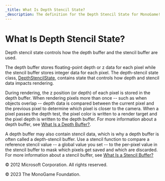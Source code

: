 ```yaml
---
_title: What Is Depth Stencil State?
_description: The definition for the Depth Stencil State for MonoGame!
---
```


# What Is Depth Stencil State?

Depth stencil state controls how the depth buffer and the stencil buffer are used.

The depth buffer stores floating-point depth or z data for each pixel while the stencil buffer stores integer data for each pixel. The depth-stencil state class, [DepthStencilState](xref:Microsoft.Xna.Framework.Graphics.DepthStencilState), contains state that controls how depth and stencil data impacts rendering.

During rendering, the z position (or depth) of each pixel is stored in the depth buffer. When rendering pixels more than once -- such as when objects overlap -- depth data is compared between the current pixel and the previous pixel to determine which pixel is closer to the camera. When a pixel passes the depth test, the pixel color is written to a render target and the pixel depth is written to the depth buffer. For more information about a depth buffer, see [What Is a Depth Buffer?](WhatIs_DepthBuffer.md).

A depth buffer may also contain stencil data, which is why a depth buffer is often called a depth-stencil buffer. Use a stencil function to compare a reference stencil value -- a global value you set -- to the per-pixel value in the stencil buffer to mask which pixels get saved and which are discarded. For more information about a stencil buffer, see [What Is a Stencil Buffer?](WhatIs_StencilBuffer.md)

© 2012 Microsoft Corporation. All rights reserved.  

© 2023 The MonoGame Foundation.
